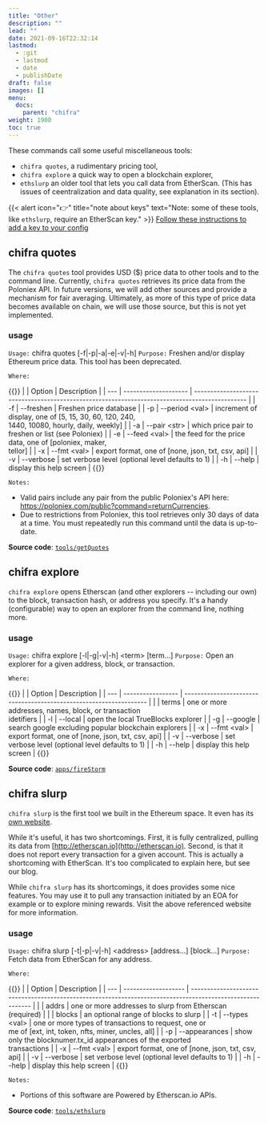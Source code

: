 ```yaml
---
title: "Other"
description: ""
lead: ""
date: 2021-09-16T22:32:14
lastmod:
  - :git
  - lastmod
  - date
  - publishDate
draft: false
images: []
menu:
  docs:
    parent: "chifra"
weight: 1900
toc: true
---
```

These commands call some useful miscellaneous tools:
* `chifra quotes`, a rudimentary pricing tool,
* `chifra explore` a quick way to open a blockchain explorer,
* `ethslurp` an older tool that lets you call data from EtherScan. (This has issues of ceentralization and data quality, see explanation in its section).

{{< alert icon="👉" title="note about keys"
text="Note: some of these tools, like `ethslurp`, require an EtherScan key." >}}
[Follow these instructions to add a key to your config](https://docs.trueblocks.io/docs/prologue/installing-trueblocks/#3-update-the-configs-for-your-rpc-and-api-keys)

## chifra quotes

The `chifra quotes` tool provides USD ($) price data to other tools and to the command line. Currently, `chifra quotes` retrieves its price data from the Poloniex API. In future versions, we will add other sources and provide a mechanism for fair averaging. Ultimately, as more of this type of price data becomes available on chain, we will use those source, but this is not yet implemented.

### usage

`Usage:`    chifra quotes [-f|-p|-a|-e|-v|-h]
`Purpose:`  Freshen and/or display Ethereum price data. This tool has been deprecated.

`Where:`

{{<td>}}
|     | Option               | Description                                                                                    |
| --- | -------------------- | ---------------------------------------------------------------------------------------------- |
| -f  | --freshen            | Freshen price database                                                                         |
| -p  | --period &lt;val&gt; | increment of display, one of [5, 15, 30, 60, 120, 240,<br/>1440, 10080, hourly, daily, weekly] |
| -a  | --pair &lt;str&gt;   | which price pair to freshen or list (see Poloniex)                                             |
| -e  | --feed &lt;val&gt;   | the feed for the price data, one of [poloniex, maker,<br/>tellor]                              |
| -x  | --fmt &lt;val&gt;    | export format, one of [none, json, txt, csv, api]                                              |
| -v  | --verbose            | set verbose level (optional level defaults to 1)                                               |
| -h  | --help               | display this help screen                                                                       |
{{</td>}}

`Notes:`

- Valid pairs include any pair from the public Poloniex's API here:
  https://poloniex.com/public?command=returnCurrencies.
- Due to restrictions from Poloniex, this tool retrieves only 30 days of data
  at a time. You must repeatedly run this command until the data is up-to-date.

**Source code**: [`tools/getQuotes`](https://github.com/TrueBlocks/trueblocks-core/tree/master/src/tools/getQuotes)

## chifra explore

`chifra explore` opens Etherscan (and other explorers -- including our own) to the block, transaction hash, or address you specify. It's a handy (configurable) way to open an explorer from the command line, nothing more.

### usage

`Usage:`    chifra explore [-l|-g|-v|-h] &lt;term&gt; [term...]
`Purpose:`  Open an explorer for a given address, block, or transaction.

`Where:`

{{<td>}}
|     | Option            | Description                                                        |
| --- | ----------------- | ------------------------------------------------------------------ |
|     | terms             | one or more addresses, names, block, or transaction<br/>idetifiers |
| -l  | --local           | open the local TrueBlocks explorer                                 |
| -g  | --google          | search google excluding popular blockchain explorers               |
| -x  | --fmt &lt;val&gt; | export format, one of [none, json, txt, csv, api]                  |
| -v  | --verbose         | set verbose level (optional level defaults to 1)                   |
| -h  | --help            | display this help screen                                           |
{{</td>}}

**Source code**: [`apps/fireStorm`](https://github.com/TrueBlocks/trueblocks-core/tree/master/src/apps/fireStorm)

## chifra slurp

`chifra slurp` is the first tool we built in the Ethereum space. It even has its [own website](http://ethslurp.com).

While it's useful, it has two shortcomings. First, it is fully centralized, pulling its data from [http://etherscan.io](http://etherscan.io). Second, is that it does not report every transaction for a given account. This is actually a shortcoming with EtherScan. It's too complicated to explain here, but see our blog.

While `chifra slurp` has its shortcomings, it does provides some nice features. You may use it to pull any transaction initiated by an EOA for example or to explore mining rewards. Visit the above referenced website for more information.

### usage

`Usage:`    chifra slurp [-t|-p|-v|-h] &lt;address&gt; [address...] [block...]
`Purpose:`  Fetch data from EtherScan for any address.

`Where:`

{{<td>}}
|     | Option              | Description                                                                                                |
| --- | ------------------- | ---------------------------------------------------------------------------------------------------------- |
|     | addrs               | one or more addresses to slurp from Etherscan (required)                                                   |
|     | blocks              | an optional range of blocks to slurp                                                                       |
| -t  | --types &lt;val&gt; | one or more types of transactions to request, one or<br/>me of [ext, int, token, nfts, miner, uncles, all] |
| -p  | --appearances       | show only the blocknumer.tx_id appearances of the exported<br/>transactions                                |
| -x  | --fmt &lt;val&gt;   | export format, one of [none, json, txt, csv, api]                                                          |
| -v  | --verbose           | set verbose level (optional level defaults to 1)                                                           |
| -h  | --help              | display this help screen                                                                                   |
{{</td>}}

`Notes:`

- Portions of this software are Powered by Etherscan.io APIs.

**Source code**: [`tools/ethslurp`](https://github.com/TrueBlocks/trueblocks-core/tree/master/src/tools/ethslurp)

